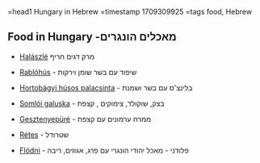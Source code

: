 =head1 Hungary in Hebrew
=timestamp 1709309925
=tags food, Hebrew

## Food in Hungary -מאכלים הונגרים


* [Halászlé](https://duckduckgo.com/?q=hal%C3%A1szl%C3%A9&t=ffab&iar=images&iax=images&ia=images) מרק דגים חריף
* [Rablóhús](https://duckduckgo.com/?q=rabl%C3%B3h%C3%BAs&t=ffab&iar=images&iax=images&ia=images) - שיפוד עם בשר שומן וירקות
* [Hortobágyi húsos palacsinta](https://duckduckgo.com/?q=hortobagyi+palacsinta&t=ffab&iar=images&iax=images&ia=images) -  בלינצ'ס עם בשר ושמנת


* [Somlói galuska](https://duckduckgo.com/?t=ffab&q=Soml%C3%B3i+galuska&iax=images&ia=images) - בצק, שוקולד, צימוקים , קצפת
* [Gesztenyepüré](https://duckduckgo.com/?q=gesztenyep%C3%BCr%C3%A9&t=ffab&iar=images&iax=images&ia=images) - ממרח ערמונים עם קצפת
* [Rétes](https://duckduckgo.com/?t=ffab&q=r%C3%A9tes&iax=images&ia=images) - שטרודל
* [Flódni](https://duckduckgo.com/?q=fl%C3%B3dni&t=ffab&iar=images&iax=images&ia=images) - פלודני - מאכל יהודי הונגרי עם פרג, אגוזים, ריבה


